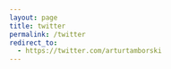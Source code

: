 ```yaml
---
layout: page
title: twitter
permalink: /twitter
redirect_to:
  - https://twitter.com/arturtamborski
---
```

